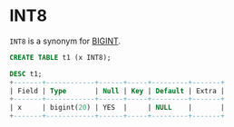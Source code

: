 # INT8

`INT8` is a synonym for [BIGINT](/columns-storage-engines-and-plugins/data-types/data-types-numeric-data-types/bigint/).

```sql
CREATE TABLE t1 (x INT8);

DESC t1;
+-------+------------+------+-----+---------+-------+
| Field | Type       | Null | Key | Default | Extra |
+-------+------------+------+-----+---------+-------+
| x     | bigint(20) | YES  |     | NULL    |       |
+-------+------------+------+-----+---------+-------+
```